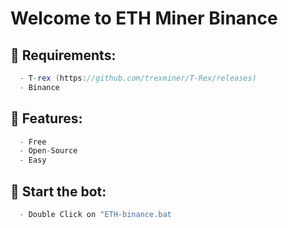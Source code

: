 # Welcome to ETH Miner Binance

## 📖 Requirements:
```cs
  - T-rex (https://github.com/trexminer/T-Rex/releases)
  - Binance
```

## 🧸 Features:
```cs
  - Free
  - Open-Source
  - Easy
```



## 🚀 Start the bot:
```cs
  - Double Click on "ETH-binance.bat
```
